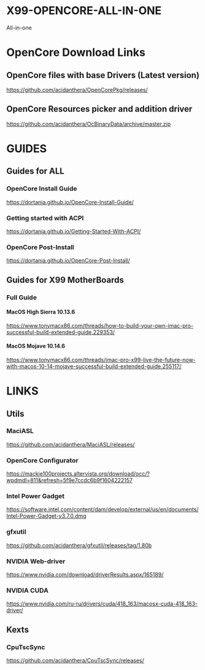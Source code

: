 # X99-OPENCORE-ALL-IN-ONE
All-in-one

# OpenCore Download Links

## OpenCore files with base Drivers (Latest version)
https://github.com/acidanthera/OpenCorePkg/releases/

## OpenCore Resources picker and addition driver
https://github.com/acidanthera/OcBinaryData/archive/master.zip

# GUIDES

## Guides for ALL

### OpenCore Install Guide
https://dortania.github.io/OpenCore-Install-Guide/

### Getting started with ACPI
https://dortania.github.io/Getting-Started-With-ACPI/

### OpenCore Post-Install
https://dortania.github.io/OpenCore-Post-Install/

## Guides for X99 MotherBoards

### Full Guide

#### MacOS High Sierra 10.13.6
https://www.tonymacx86.com/threads/how-to-build-your-own-imac-pro-successful-build-extended-guide.229353/

#### MacOS Mojave 10.14.6
https://www.tonymacx86.com/threads/imac-pro-x99-live-the-future-now-with-macos-10-14-mojave-successful-build-extended-guide.255117/

# LINKS





## Utils

### MaciASL
https://github.com/acidanthera/MaciASL/releases/

### OpenCore Configurator
https://mackie100projects.altervista.org/download/occ/?wpdmdl=811&refresh=5f9e7ccdc6b9f1604222157

###  Intel Power Gadget
https://software.intel.com/content/dam/develop/external/us/en/documents/Intel-Power-Gadget-v3.7.0.dmg

### gfxutil
https://github.com/acidanthera/gfxutil/releases/tag/1.80b

### NVIDIA Web-driver
https://www.nvidia.com/download/driverResults.aspx/165189/

### NVIDIA CUDA
https://www.nvidia.com/ru-ru/drivers/cuda/418_163/macosx-cuda-418_163-driver/


## Kexts

###

### CpuTscSync
https://github.com/acidanthera/CpuTscSync/releases/
